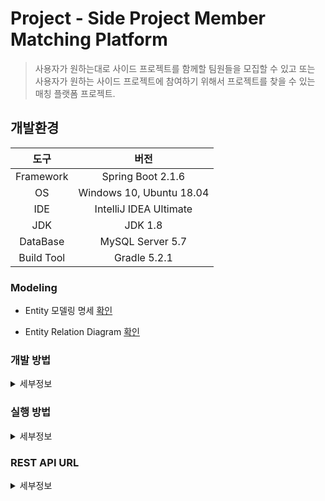 Project - Side Project Member Matching Platform
===

> 사용자가 원하는대로 사이드 프로젝트를 함께할 팀원들을 모집할 수 있고 또는 사용자가 원하는 사이드 프로젝트에 참여하기 위해서 프로젝트를 찾을 수 있는 매칭 플랫폼 프로젝트. 

## 개발환경

|도구|버전|
|:---:|:---:|
| Framework |Spring Boot 2.1.6 |
| OS |Windows 10, Ubuntu 18.04|
|IDE |IntelliJ IDEA Ultimate |
|JDK |JDK 1.8|
|DataBase |MySQL Server 5.7|
|Build Tool |Gradle 5.2.1|

### Modeling

* Entity 모델링 명세 [확인](https://docs.google.com/spreadsheets/d/1kbpWNSX8oapVMX6U6IQtt3sRyn1DrJNmXETlUz-EkQg/edit#gid=0)

* Entity Relation Diagram [확인](https://drive.google.com/file/d/1tmBT3GAL3OIpRocH-hIGdo70-vzptTSo/view)

### 개발 방법
<details><summary>세부정보</summary>

* 개발과 관련된 모든 이야기는 [Issues](https://github.com/perfect-matching/perfectmatching-backend/issues)에서 진행합니다.

    * 급한 용무는 우선 순위에 따라서 카카오톡 또는 슬랙과 같은 메신저를 이용합니다.

* API 및 모델링 명세를 주기적으로 최신화하면서 `README.md`를 잘 관리합니다. 

* **Fork**를 통한 PR을 지향합니다.

* 아래와 같은 Git Workflow를 지향하며 지키려고 노력합니다. ([참고](https://nvie.com/posts/a-successful-git-branching-model/?))

    <img width=750, height=850, src="https://camo.githubusercontent.com/7f2539ff6001fe7700853313e7cdb7fd4602e16a/68747470733a2f2f6e7669652e636f6d2f696d672f6769742d6d6f64656c4032782e706e67">

</details>

### 실행 방법
<details><summary>세부정보</summary>

* 준비사항.
    
    * Gradle or IntelliJ IDEA

    * JDK (>= 1.8)

    * Spring Boot (>= 2.x)

* 저장소를 `clone`

    ```bash
    $ git clone https://github.com/perfect-matching/perfectmatching-backend.git
    ```

* 프로젝트 내 Project-Matching\src\main\java\com\matching\config 경로에 HttpConfig.java 삭제 또는 코드 내용 주석처리.

* 프로젝트 내 Project-Matching\src\main\resources 경로에 `application.yml` 생성.

    * 밑의 양식대로 내용을 채운 뒤, `application.yml`에 삽입.
    <br>

    ```yml
    spring:
        datasource:
            url: jdbc:mysql://localhost/본인_DB
            username: 본인_DB_User
            password: 본인_DB_User_Password
            driver-class-name: com.mysql.jdbc.Driver
        jpa:
            hibernate:
                ddl-auto: create

        data:
            web:
                pageable:
                    page-parameter: offset
    ```

* IntelliJ IDEA(>= 2018.3)에서 해당 프로젝트를 `Open`

    * 또는 터미널을 열어서 프로젝트 경로에 진입해서 다음 명령어를 실행.

    * Windows 10

        ```bash
        $ gradlew bootRun
        ```

    * Ubuntu 18.04

        ```
        $ ./gradlew bootRun
        ```

</details>

### REST API URL
<details><summary>세부정보</summary>

* 서버 URL
        
    * `https://donghun-dev.kro.kr:8083`

* GET

    |URI(자원)| HTTP(행위) | 기능(표현) |
    |:---:|:---:|:---:| 
    | `/api/projects` | [GET](https://donghun-dev.kro.kr:8083/api/projects) | DB에 있는 Project를 가져오기 위한 api |
    | `/api/projects?offset={num}` | [GET](https://donghun-dev.kro.kr:8083/api/projects?offset=1) | offset에 따른 Project들을 가져오기 위한 api |
    | `/api/projects?location={name}` | [GET](https://donghun-dev.kro.kr:8083/api/projects?location=BUSAN) | location에 따른 Project들을 가져오기 위한 api |
    | `/api/projects?location={name}&offset={num}` | [GET](https://donghun-dev.kro.kr:8083/api/projects?location=BUSAN&offset=1) | location과 offset에 따른 Project들을 가져오기 위한 api |
    | `/api/projects?position={name}` | GET | position에 따른 Project들을 가져오기 위한 api |
    | `/api/projects?position={name}&offset={num}` | GET | position과 offset에 따른 Project들을 가져오기 위한 api |
    | `/api/projects?position={name}&location={name}` | GET | position과 location에 따른 Project들을 가져오기 위한 api |
    | `/api/projects?location={name}&position&offset={num}` | GET | location과 postion 그리고 offset에 따른 Project들을 가져오기 위한 api |
    | `/api/project/{idx}` | [GET](https://donghun-dev.kro.kr:8083/api/project/1) | idx에 따른 Project의 정보를 가져오기 위한 api |
    | `/api/project/{idx}/comments` | [GET](https://donghun-dev.kro.kr:8083/api/project/1/comments) | Project에 따른 Comment들을 가져오기 위한 api |
    | `/api/project/{idx}/members` | [GET](https://donghun-dev.kro.kr:8083/api/project/1/members) | Project에 참여중인 맴버들의 정보를 가져오기 위한 api |
    | `/api/project/{idx}/tags` | [GET](https://donghun-dev.kro.kr:8083/api/project/1/tags) | Project에 포함된 태그들의 정보를 가져오기 위한 api |
    | `/api/profile/{idx}` | [GET](https://donghun-dev.kro.kr:8083/api/profile/1) | idx에 따른 User의 프로필 정보를 가져오기 위한 api |
    | `/api/profile/{idx}/skills` | [GET](https://donghun-dev.kro.kr:8083/api/profile/1/skills) | idx에 따른 User의 프로필 정보 중 스킬 정보를 가져오기 위한 api |
    | `/api/profile/{idx}/projects` | [GET](https://donghun-dev.kro.kr:8083/api/profile/1/projects) | idx에 따른 User의 진행중인 프로젝트 정보를 가져오기 위한 api |
    | `/api/profile/{idx}/doneProjects` | [GET](https://donghun-dev.kro.kr:8083/api/profile/1/doneprojects) | idx에 따른 User의 진행했던 프로젝트 정보를 가져오기 위한 api |
    | `/api/comment/{idx}` | [GET](https://donghun-dev.kro.kr:8083/api/comment/1) | idx에 따른 Comment의 정보를 가져오기 위한 api |
    | `/api/doneproject/{idx}` | [GET](https://donghun-dev.kro.kr:8083/api/doneproject/1) | idx에 따른 DoneProject를 가져오기 위한 api |
    | `/api/doneproject/{idx}/usedskills` | [GET](https://donghun-dev.kro.kr:8083/api/doneproject/1/usedskills) | DoneProject에 포함된 태그들의 정보를 가져오기 위한 api |
    | `/api/tag/{idx}` | [GET](https://donghun-dev.kro.kr:8083/api/tag/1/) | idx에 따른 Tag를 가져오기 위한 api |
    | `/api/userskill/{idx}` | [GET](https://donghun-dev.kro.kr:8083/api/userskill/1/) | idx에 따른 UserSkill을 가져오기 위한 api |
    | `/api/usedskill/{idx}` | [GET](https://donghun-dev.kro.kr:8083/api/usedskill/1/) | idx에 따른 UsedSkill을 가져오기 위한 api |
    | `/api/tags` | [GET](https://donghun-dev.kro.kr:8083/api/tags) | DB에 등록되어 있는 Tag들을 가져오기 위한 api |
    | `/api/userskills` | [GET](https://donghun-dev.kro.kr:8083/api/userskills) | DB에 등록되어 있는 UserSkill들을 가져오기 위한 api |
    | `/api/usedskills` | [GET](https://donghun-dev.kro.kr:8083/api/usedskills) | DB에 등록되어 있는 UsedSkill들을 가져오기 위한 api |

* POST

    |URI(자원)| HTTP(행위) | 기능(표현) |
    |:---:|:---:|:---:| 
    | `/api/project` | POST | Project를 생성하기 위한 요청 api |
    | `/api/login` | POST | 서버에 로그인을 요청하기 위한 api |
    | `/api/logout` | POST | 서버에 로그아웃을 요청하기 위한 api |
    | `/api/register` | POST | User 생성을 위해서 회원가입을 요청하는 api |
    | `/api/register/nickcheck` | POST | User 생성을 위해 회원가입시 닉네임 중복 체크를 요청하는 api |
    | `/api/register/emailcheck` | POST | User 생성을 위해 회원가입시 이메일 중복 체크를 요청하는 api |
    | `/api/project` | POST | Project 생성을 요청하기 위한 api |

* PUT

    |URI(자원)| HTTP(행위) | 기능(표현) |
    |:---:|:---:|:---:| 
    | `/api/project/{idx}` | PUT | Project의 idx에 따라 Project를 수정하기 위한 api |

* DELETE
    
    |URI(자원)| HTTP(행위) | 기능(표현) |
    |:---:|:---:|:---:| 
    | `/api/project/{idx}` | DELETE | Project의 idx에 따라 Projet를 삭제하기 위한 api |

</details>
